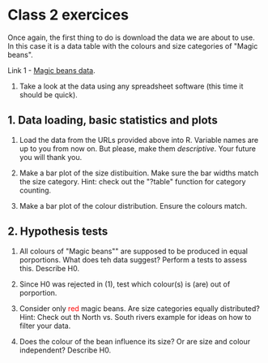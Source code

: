 # Class 2 exercices

Once again, the first thing to do is download the data we are about to use. In this case it is a data table with the colours and size categories of "Magic beans".

Link 1 - [Magic beans data](https://raw.githubusercontent.com/StuntsPT/BP2017/master/classes/exercices/Magic_beans.csv).

1. Take a look at the data using any spreadsheet software (this time it should be quick). 

## 1. Data loading, basic statistics and plots

1. Load the data from the URLs provided above into R. Variable names are up to you from now on. But please, make them *descriptive*. Your future you will thank you.

2. Make a bar plot of the size distibuition. Make sure the bar widths match the size category.
Hint: check out the "?table" function for category counting.

3. Make a bar plot of the colour distribution. Ensure the colours match.

## 2. Hypothesis tests

1. All colours of "Magic beans"" are supposed to be produced in equal porportions. What does teh data suggest? Perform a tests to assess this. Describe H0.

2. Since H0 was rejected in (1), test which colour(s) is (are) out of porportion.

3. Consider only <font color="red">red</font> magic beans. Are size categories equally distributed?
Hint: Check out th North vs. South rivers example for ideas on how to filter your data.

3. Does the colour of the bean influence its size? Or are size and colour independent? Describe H0.